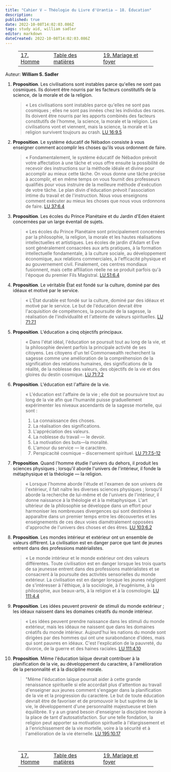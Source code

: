 ```yaml
---
title: "Cahier V — Théologie du Livre d'Urantia — 18. Éducation"
description: 
published: true
date: 2022-10-08T14:02:03.086Z
tags: study aid, william sadler
editor: markdown
dateCreated: 2022-10-08T14:02:03.086Z
---
```


<figure class="table chapter-navigator">
	<table>
		<tbody>
		<tr>
			<td><a href="/fr/article/William_S_Sadler/Workbook_5_Theology/17">17. Homme</a></td>
			<td><a href="/fr/article/William_S_Sadler/Workbook_5_Theology/Index">Table des matières</a></td>
			<td><a href="/fr/article/William_S_Sadler/Workbook_5_Theology/19">19. Mariage et foyer</a></td>
		</tr>
		</tbody>
	</table>
</figure>

Auteur: **William S. Sadler**

1. **Proposition**. Les civilisations sont instables parce qu'elles ne sont pas cosmiques. Ils doivent être nourris par les facteurs constitutifs de la science, de la morale et de la religion.
	> « Les civilisations sont instables parce qu'elles ne sont pas cosmiques ; elles ne sont pas innées chez les individus des races. Ils doivent être nourris par les apports combinés des facteurs constitutifs de l'homme, la science, la morale et la religion. Les civilisations vont et viennent, mais la science, la morale et la religion survivent toujours au crash. [LU 16:9.5](/fr/The_Urantia_Book/16#p9_5)

2. **Proposition**. Le système éducatif de Nébadon consiste à vous enseigner comment accomplir les choses qu'ils vous ordonnent de faire.
	> « Fondamentalement, le système éducatif de Nébadon prévoit votre affectation à une tâche et vous offre ensuite la possibilité de recevoir des instructions sur la méthode idéale et divine pour accomplir au mieux cette tâche. On vous donne une tâche précise à accomplir, et en même temps on vous fournit des professeurs qualifiés pour vous instruire de la meilleure méthode d'exécution de votre tâche. Le plan divin d'éducation prévoit l'association intime du travail et de l'instruction. Nous vous enseignons comment exécuter au mieux les choses que nous vous ordonnons de faire. [LU 37:6.4](/fr/The_Urantia_Book/37#p6_4)

3. **Proposition**. Les écoles du Prince Planétaire et du Jardin d'Eden étaient concernées par un large éventail de sujets.
	> « Les écoles du Prince Planétaire sont principalement concernées par la philosophie, la religion, la morale et les hautes réalisations intellectuelles et artistiques. Les écoles de jardin d'Adam et Eve sont généralement consacrées aux arts pratiques, à la formation intellectuelle fondamentale, à la culture sociale, au développement économique, aux relations commerciales, à l'efficacité physique et au gouvernement civil. Finalement, ces centres mondiaux fusionnent, mais cette affiliation réelle ne se produit parfois qu'à l'époque du premier Fils Magistral. [LU 51:6.4](/fr/The_Urantia_Book/51#p6_4)

4. **Proposition**. Le véritable État est fondé sur la culture, dominé par des idéaux et motivé par le service.
	> « L'État durable est fondé sur la culture, dominé par des idéaux et motivé par le service. Le but de l'éducation devrait être l'acquisition de compétences, la poursuite de la sagesse, la réalisation de l'individualité et l'atteinte de valeurs spirituelles. [LU 71:7.1](/fr/The_Urantia_Book/71#p7_1)

5. **Proposition**. L'éducation a cinq objectifs principaux.
	> « Dans l'état idéal, l'éducation se poursuit tout au long de la vie, et la philosophie devient parfois la principale activité de ses citoyens. Les citoyens d'un tel Commonwealth recherchent la sagesse comme une amélioration de la compréhension de la signification des relations humaines, des significations de la réalité, de la noblesse des valeurs, des objectifs de la vie et des gloires du destin cosmique. [LU 71:7.2](/fr/The_Urantia_Book/71#p7_2)

6. **Proposition**. L'éducation est l'affaire de la vie.
	> « L'éducation est l'affaire de la vie ; elle doit se poursuivre tout au long de la vie afin que l'humanité puisse graduellement expérimenter les niveaux ascendants de la sagesse mortelle, qui sont :
	> 1. La connaissance des choses.
	> 2. La réalisation des significations.
	> 3. L'appréciation des valeurs.
	> 4. La noblesse du travail — le devoir.
	> 5. La motivation des buts—la moralité.
	> 6. L'amour du service — le caractère.
	> 7. Perspicacité cosmique – discernement spirituel. [LU 71:7.5-12](/fr/The_Urantia_Book/71#p7_5)

7. **Proposition**. Quand l'homme étudie l'univers du dehors, il produit les sciences physiques ; lorsqu'il aborde l'univers de l'intérieur, il fonde la métaphysique et la théologie — la religion.
	> « Lorsque l'homme aborde l'étude et l'examen de son univers de l'extérieur, il fait naître les diverses sciences physiques ; lorsqu'il aborde la recherche de lui-même et de l'univers de l'intérieur, il donne naissance à la théologie et à la métaphysique. L'art ultérieur de la philosophie se développe dans un effort pour harmoniser les nombreuses divergences qui sont destinées à apparaître dans un premier temps entre les découvertes et les enseignements de ces deux voies diamétralement opposées d'approche de l'univers des choses et des êtres. [LU 103:6.2](/fr/The_Urantia_Book/103#p6_2)

8. **Proposition**. Les mondes intérieur et extérieur ont un ensemble de valeurs différent. La civilisation est en danger parce que tant de jeunes entrent dans des professions matérialistes.
	> « Le monde intérieur et le monde extérieur ont des valeurs différentes. Toute civilisation est en danger lorsque les trois quarts de sa jeunesse entrent dans des professions matérialistes et se consacrent à la poursuite des activités sensorielles du monde extérieur. La civilisation est en danger lorsque les jeunes négligent de s'intéresser à l'éthique, à la sociologie, à l'eugénisme, à la philosophie, aux beaux-arts, à la religion et à la cosmologie. [LU 111:4.4](/fr/The_Urantia_Book/111#p4_4)

9. **Proposition**. Les idées peuvent provenir de stimuli du monde extérieur ; les idéaux naissent dans les domaines créatifs du monde intérieur.
	> « Les idées peuvent prendre naissance dans les stimuli du monde extérieur, mais les idéaux ne naissent que dans les domaines créatifs du monde intérieur. Aujourd'hui les nations du monde sont dirigées par des hommes qui ont une surabondance d'idées, mais qui sont pauvres en idéaux. C'est l'explication de la pauvreté, du divorce, de la guerre et des haines raciales. [LU 111:4.10](/fr/The_Urantia_Book/111#p4_10)

10. **Proposition**. Même l'éducation laïque devrait contribuer à la planification de la vie, au développement du caractère, à l'amélioration de la personnalité et à la discipline morale.
	> "Même l'éducation laïque pourrait aider à cette grande renaissance spirituelle si elle accordait plus d'attention au travail d'enseigner aux jeunes comment s'engager dans la planification de la vie et la progression du caractère. Le but de toute éducation devrait être de favoriser et de promouvoir le but suprême de la vie, le développement d'une personnalité majestueuse et bien équilibrée. Il y a un grand besoin d'enseigner la discipline morale à la place de tant d'autosatisfaction. Sur une telle fondation, la religion peut apporter sa motivation spirituelle à l'élargissement et à l'enrichissement de la vie mortelle, voire à la sécurité et à l'amélioration de la vie éternelle. [LU 195:10.17](/fr/The_Urantia_Book/195#p10_17)


<br>

<figure class="table chapter-navigator">
	<table>
		<tbody>
		<tr>
			<td><a href="/fr/article/William_S_Sadler/Workbook_5_Theology/17">17. Homme</a></td>
			<td><a href="/fr/article/William_S_Sadler/Workbook_5_Theology/Index">Table des matières</a></td>
			<td><a href="/fr/article/William_S_Sadler/Workbook_5_Theology/19">19. Mariage et foyer</a></td>
		</tr>
		</tbody>
	</table>
</figure>